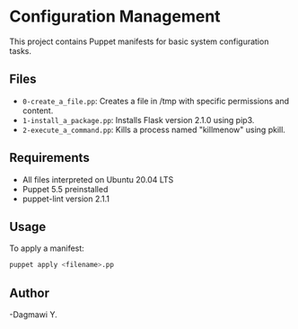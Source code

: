 # Configuration Management

This project contains Puppet manifests for basic system configuration tasks.

## Files

- `0-create_a_file.pp`: Creates a file in /tmp with specific permissions and content.
- `1-install_a_package.pp`: Installs Flask version 2.1.0 using pip3.
- `2-execute_a_command.pp`: Kills a process named "killmenow" using pkill.

## Requirements

- All files interpreted on Ubuntu 20.04 LTS
- Puppet 5.5 preinstalled
- puppet-lint version 2.1.1

## Usage

To apply a manifest:
```bash 
puppet apply <filename>.pp
```

## Author

-Dagmawi Y.